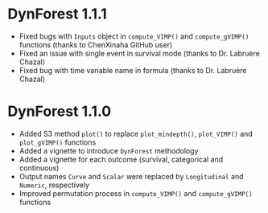 # DynForest 1.1.1

* Fixed bugs with `Inputs` object in `compute_VIMP()` and `compute_gVIMP()` functions (thanks to ChenXinaha GitHub user)
* Fixed an issue with single event in survival mode (thanks to Dr. Labruère Chazal)
* Fixed bug with time variable name in formula (thanks to Dr. Labruère Chazal)

# DynForest 1.1.0

* Added S3 method `plot()` to replace `plot_mindepth()`, `plot_VIMP()` and `plot_gVIMP()` functions
* Added a vignette to introduce `DynForest` methodology 
* Added a vignette for each outcome (survival, categorical and continuous)
* Output names `Curve` and `Scalar` were replaced by `Longitudinal` and `Numeric`, respectively
* Improved permutation process in `compute_VIMP()` and `compute_gVIMP()` functions
